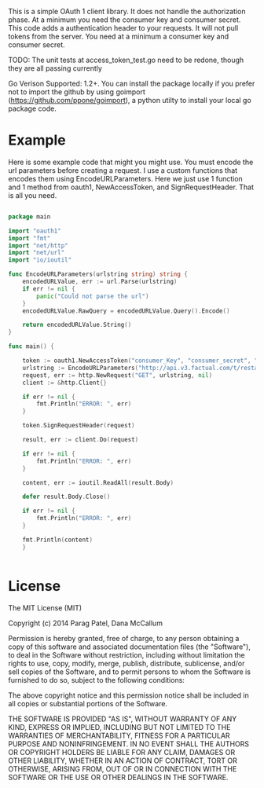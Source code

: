 This is a simple OAuth 1 client library. It does not handle the authorization phase.  At a minimum you need the consumer key and consumer secret.  This code adds a authentication header to your requests.   It will not pull tokens from the server.   You need at a minimum a consumer key and consumer secret.

TODO: The unit tests at access_token_test.go need to be redone, though they are all passing currently

Go Verison Supported: 1.2+.  You can install the package locally if you prefer not to import the github by using goimport (https://github.com/ppone/goimport), a python utilty to install your local go package code.

Example
================================


Here is some example code that might you might use. You must encode the url parameters before creating a request.  I use a custom functions that encodes them using EncodeURLParameters.  Here we just use 1 function and 1 method from oauth1, NewAccessToken, and SignRequestHeader.   That is all you need.

```Go

package main

import "oauth1"
import "fmt"
import "net/http"
import "net/url"
import "io/ioutil"

func EncodeURLParameters(urlstring string) string {
	encodedURLValue, err := url.Parse(urlstring)
	if err != nil {
		panic("Could not parse the url")
	}
	encodedURLValue.RawQuery = encodedURLValue.Query().Encode()

	return encodedURLValue.String()
}

func main() {

	token := oauth1.NewAccessToken("consumer_Key", "consumer_secret", "", "")
	urlstring := EncodeURLParameters("http://api.v3.factual.com/t/restaurants-us?q=Coffee,\"Los Angeles\"&limit=1")
	request, err := http.NewRequest("GET", urlstring, nil)
	client := &http.Client{}

	if err != nil {
		fmt.Println("ERROR: ", err)
	}

	token.SignRequestHeader(request)

	result, err := client.Do(request)

	if err != nil {
		fmt.Println("ERROR: ", err)
	}

	content, err := ioutil.ReadAll(result.Body)

	defer result.Body.Close()

	if err != nil {
		fmt.Println("ERROR: ", err)
	}

	fmt.Println(content)
	}
	
```

License
=============================

The MIT License (MIT)

Copyright (c) 2014 Parag Patel, Dana McCallum

Permission is hereby granted, free of charge, to any person obtaining a copy
of this software and associated documentation files (the "Software"), to deal
in the Software without restriction, including without limitation the rights
to use, copy, modify, merge, publish, distribute, sublicense, and/or sell
copies of the Software, and to permit persons to whom the Software is
furnished to do so, subject to the following conditions:

The above copyright notice and this permission notice shall be included in
all copies or substantial portions of the Software.

THE SOFTWARE IS PROVIDED "AS IS", WITHOUT WARRANTY OF ANY KIND, EXPRESS OR
IMPLIED, INCLUDING BUT NOT LIMITED TO THE WARRANTIES OF MERCHANTABILITY,
FITNESS FOR A PARTICULAR PURPOSE AND NONINFRINGEMENT. IN NO EVENT SHALL THE
AUTHORS OR COPYRIGHT HOLDERS BE LIABLE FOR ANY CLAIM, DAMAGES OR OTHER
LIABILITY, WHETHER IN AN ACTION OF CONTRACT, TORT OR OTHERWISE, ARISING FROM,
OUT OF OR IN CONNECTION WITH THE SOFTWARE OR THE USE OR OTHER DEALINGS IN
THE SOFTWARE.

